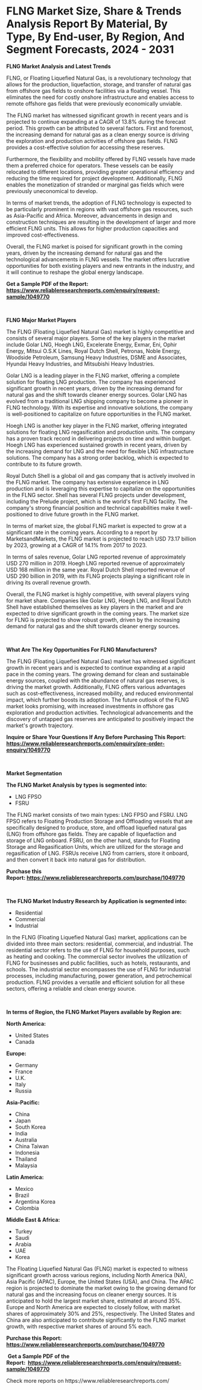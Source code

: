 <p><h1>FLNG Market Size, Share & Trends Analysis Report By Material, By Type, By End-user, By Region, And Segment Forecasts, 2024 - 2031</h1></p><p><strong>FLNG Market Analysis and Latest Trends</strong></p>
<p><p>FLNG, or Floating Liquefied Natural Gas, is a revolutionary technology that allows for the production, liquefaction, storage, and transfer of natural gas from offshore gas fields to onshore facilities via a floating vessel. This eliminates the need for costly onshore infrastructure and enables access to remote offshore gas fields that were previously economically unviable.</p><p>The FLNG market has witnessed significant growth in recent years and is projected to continue expanding at a CAGR of 13.8% during the forecast period. This growth can be attributed to several factors. First and foremost, the increasing demand for natural gas as a clean energy source is driving the exploration and production activities of offshore gas fields. FLNG provides a cost-effective solution for accessing these reserves.</p><p>Furthermore, the flexibility and mobility offered by FLNG vessels have made them a preferred choice for operators. These vessels can be easily relocated to different locations, providing greater operational efficiency and reducing the time required for project development. Additionally, FLNG enables the monetization of stranded or marginal gas fields which were previously uneconomical to develop.</p><p>In terms of market trends, the adoption of FLNG technology is expected to be particularly prominent in regions with vast offshore gas resources, such as Asia-Pacific and Africa. Moreover, advancements in design and construction techniques are resulting in the development of larger and more efficient FLNG units. This allows for higher production capacities and improved cost-effectiveness.</p><p>Overall, the FLNG market is poised for significant growth in the coming years, driven by the increasing demand for natural gas and the technological advancements in FLNG vessels. The market offers lucrative opportunities for both existing players and new entrants in the industry, and it will continue to reshape the global energy landscape.</p></p>
<p><strong>Get a Sample PDF of the Report:&nbsp; <a href="https://www.reliableresearchreports.com/enquiry/request-sample/1049770">https://www.reliableresearchreports.com/enquiry/request-sample/1049770</a></strong></p>
<p>&nbsp;</p>
<p><strong>FLNG Major Market Players</strong></p>
<p><p>The FLNG (Floating Liquefied Natural Gas) market is highly competitive and consists of several major players. Some of the key players in the market include Golar LNG, Hoegh LNG, Excelerate Energy, Exmar, Eni, Ophir Energy, Mitsui O.S.K Lines, Royal Dutch Shell, Petronas, Noble Energy, Woodside Petroleum, Samsung Heavy Industries, DSME and Associates, Hyundai Heavy Industries, and Mitsubishi Heavy Industries.</p><p>Golar LNG is a leading player in the FLNG market, offering a complete solution for floating LNG production. The company has experienced significant growth in recent years, driven by the increasing demand for natural gas and the shift towards cleaner energy sources. Golar LNG has evolved from a traditional LNG shipping company to become a pioneer in FLNG technology. With its expertise and innovative solutions, the company is well-positioned to capitalize on future opportunities in the FLNG market.</p><p>Hoegh LNG is another key player in the FLNG market, offering integrated solutions for floating LNG regasification and production units. The company has a proven track record in delivering projects on time and within budget. Hoegh LNG has experienced sustained growth in recent years, driven by the increasing demand for LNG and the need for flexible LNG infrastructure solutions. The company has a strong order backlog, which is expected to contribute to its future growth.</p><p>Royal Dutch Shell is a global oil and gas company that is actively involved in the FLNG market. The company has extensive experience in LNG production and is leveraging this expertise to capitalize on the opportunities in the FLNG sector. Shell has several FLNG projects under development, including the Prelude project, which is the world's first FLNG facility. The company's strong financial position and technical capabilities make it well-positioned to drive future growth in the FLNG market.</p><p>In terms of market size, the global FLNG market is expected to grow at a significant rate in the coming years. According to a report by MarketsandMarkets, the FLNG market is projected to reach USD 73.17 billion by 2023, growing at a CAGR of 14.1% from 2017 to 2023.</p><p>In terms of sales revenue, Golar LNG reported revenue of approximately USD 270 million in 2019. Hoegh LNG reported revenue of approximately USD 168 million in the same year. Royal Dutch Shell reported revenue of USD 290 billion in 2019, with its FLNG projects playing a significant role in driving its overall revenue growth.</p><p>Overall, the FLNG market is highly competitive, with several players vying for market share. Companies like Golar LNG, Hoegh LNG, and Royal Dutch Shell have established themselves as key players in the market and are expected to drive significant growth in the coming years. The market size for FLNG is projected to show robust growth, driven by the increasing demand for natural gas and the shift towards cleaner energy sources.</p></p>
<p>&nbsp;</p>
<p><strong>What Are The Key Opportunities For FLNG Manufacturers?</strong></p>
<p><p>The FLNG (Floating Liquefied Natural Gas) market has witnessed significant growth in recent years and is expected to continue expanding at a rapid pace in the coming years. The growing demand for clean and sustainable energy sources, coupled with the abundance of natural gas reserves, is driving the market growth. Additionally, FLNG offers various advantages such as cost-effectiveness, increased mobility, and reduced environmental impact, which further boosts its adoption. The future outlook of the FLNG market looks promising, with increased investments in offshore gas exploration and production activities. Technological advancements and the discovery of untapped gas reserves are anticipated to positively impact the market's growth trajectory.</p></p>
<p><strong>Inquire or Share Your Questions If Any Before Purchasing This Report: <a href="https://www.reliableresearchreports.com/enquiry/pre-order-enquiry/1049770">https://www.reliableresearchreports.com/enquiry/pre-order-enquiry/1049770</a></strong></p>
<p>&nbsp;</p>
<p><strong>Market Segmentation</strong></p>
<p><strong>The FLNG Market Analysis by types is segmented into:</strong></p>
<p><ul><li>LNG FPSO</li><li>FSRU</li></ul></p>
<p><p>The FLNG market consists of two main types: LNG FPSO and FSRU. LNG FPSO refers to Floating Production Storage and Offloading vessels that are specifically designed to produce, store, and offload liquefied natural gas (LNG) from offshore gas fields. They are capable of liquefaction and storage of LNG onboard. FSRU, on the other hand, stands for Floating Storage and Regasification Units, which are utilized for the storage and regasification of LNG. FSRUs receive LNG from carriers, store it onboard, and then convert it back into natural gas for distribution.</p></p>
<p><strong>Purchase this Report:&nbsp;<a href="https://www.reliableresearchreports.com/purchase/1049770">https://www.reliableresearchreports.com/purchase/1049770</a></strong></p>
<p>&nbsp;</p>
<p><strong>The FLNG Market Industry Research by Application is segmented into:</strong></p>
<p><ul><li>Residential</li><li>Commercial</li><li>Industrial</li></ul></p>
<p><p>In the FLNG (Floating Liquefied Natural Gas) market, applications can be divided into three main sectors: residential, commercial, and industrial. The residential sector refers to the use of FLNG for household purposes, such as heating and cooking. The commercial sector involves the utilization of FLNG for businesses and public facilities, such as hotels, restaurants, and schools. The industrial sector encompasses the use of FLNG for industrial processes, including manufacturing, power generation, and petrochemical production. FLNG provides a versatile and efficient solution for all these sectors, offering a reliable and clean energy source.</p></p>
<p>&nbsp;</p>
<p><strong>In terms of Region, the FLNG Market Players available by Region are:</strong></p>
<p>
    <p> <strong> North America: </strong>
        <ul>
            <li>United States</li>
            <li>Canada</li>
        </ul>
        </p> 
    <p> <strong> Europe: </strong>
        <ul>
            <li>Germany</li>
            <li>France</li>
            <li>U.K.</li>
            <li>Italy</li>
            <li>Russia</li>
        </ul>
        </p> 
    <p> <strong> Asia-Pacific: </strong>
        <ul>
            <li>China</li>
            <li>Japan</li>
            <li>South Korea</li>
            <li>India</li>
            <li>Australia</li>
            <li>China Taiwan</li>
            <li>Indonesia</li>
            <li>Thailand</li>
            <li>Malaysia</li>
        </ul>
        </p> 
    <p> <strong> Latin America: </strong>
        <ul>
            <li>Mexico</li>
            <li>Brazil</li>
            <li>Argentina Korea</li>
            <li>Colombia</li>
        </ul>
        </p> 
    <p> <strong> Middle East & Africa: </strong>
        <ul>
            <li>Turkey</li>
            <li>Saudi</li>
            <li>Arabia</li>
            <li>UAE</li>
            <li>Korea</li>
        </ul>
    </p>
    </p>
<p><p>The Floating Liquefied Natural Gas (FLNG) market is expected to witness significant growth across various regions, including North America (NA), Asia Pacific (APAC), Europe, the United States (USA), and China. The APAC region is projected to dominate the market owing to the growing demand for natural gas and the increasing focus on cleaner energy sources. It is anticipated to hold the largest market share, estimated at around 35%. Europe and North America are expected to closely follow, with market shares of approximately 30% and 25%, respectively. The United States and China are also anticipated to contribute significantly to the FLNG market growth, with respective market shares of around 5% each.</p></p>
<p><strong>Purchase this Report: <a href="https://www.reliableresearchreports.com/purchase/1049770">https://www.reliableresearchreports.com/purchase/1049770</a></strong></p>
<p>&nbsp;<strong>Get a Sample PDF of the Report:&nbsp;&nbsp;<a href="https://www.reliableresearchreports.com/enquiry/request-sample/1049770">https://www.reliableresearchreports.com/enquiry/request-sample/1049770</a></strong></p>
<p><strong></strong></p>
<p>Check more reports on https://www.reliableresearchreports.com/</p>